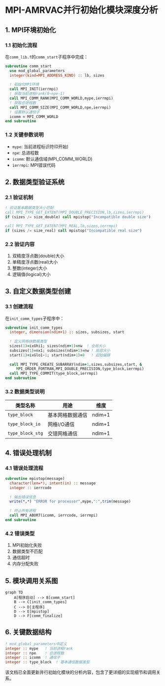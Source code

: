 # MPI-AMRVAC并行初始化模块深度分析

## 1. MPI环境初始化
### 1.1 初始化流程
在`comm_lib.f`的`comm_start`子程序中完成：

```fortran
subroutine comm_start
  use mod_global_parameters
  integer(kind=MPI_ADDRESS_KIND) :: lb, sizes
  
  ! 初始化MPI环境
  call MPI_INIT(ierrmpi)  
  ! 获取当前进程rank(0~npe-1)
  call MPI_COMM_RANK(MPI_COMM_WORLD,mype,ierrmpi)  
  ! 获取总进程数  
  call MPI_COMM_SIZE(MPI_COMM_WORLD,npe,ierrmpi)    
  ! 设置默认通信子
  icomm = MPI_COMM_WORLD  
end subroutine
```

### 1.2 关键参数说明
- `mype`: 当前进程标识符(0开始)
- `npe`: 总进程数  
- `icomm`: 默认通信域(MPI_COMM_WORLD)
- `ierrmpi`: MPI错误代码

## 2. 数据类型验证系统
### 2.1 验证机制
```fortran
! 验证基本数据类型大小匹配
call MPI_TYPE_GET_EXTENT(MPI_DOUBLE_PRECISION,lb,sizes,ierrmpi)
if (sizes /= size_double) call mpistop("Incompatible double size")

call MPI_TYPE_GET_EXTENT(MPI_REAL,lb,sizes,ierrmpi)
if (sizes /= size_real) call mpistop("Incompatible real size") 
```

### 2.2 验证内容
1. 双精度浮点数(double)大小
2. 单精度浮点数(real)大小  
3. 整数(integer)大小
4. 逻辑值(logical)大小

## 3. 自定义数据类型创建
### 3.1 创建流程
在`init_comm_types`子程序中：

```fortran
subroutine init_comm_types
  integer, dimension(ndim+1) :: sizes, subsizes, start
  
  ! 定义网格块数据类型
  sizes(1)=ixGhi1; sizes(ndim+1)=nw  ! 全局大小
  subsizes(1)=nx1; subsizes(ndim+1)=nw ! 局部大小
  start(1)=ixGlo1-1; start(ndim+1)=0   ! 起始偏移
  
  call MPI_TYPE_CREATE_SUBARRAY(ndim+1,sizes,subsizes,start, &
     MPI_ORDER_FORTRAN,MPI_DOUBLE_PRECISION,type_block,ierrmpi)
  call MPI_TYPE_COMMIT(type_block,ierrmpi)
end subroutine
```

### 3.2 数据类型说明
| 类型名称 | 用途 | 维度 |
|---------|------|------|
| `type_block` | 基本网格数据通信 | ndim+1 |
| `type_block_io` | 网格I/O通信 | ndim+1 |  
| `type_block_stg` | 交错网格通信 | ndim+1 |

## 4. 错误处理机制
### 4.1 错误处理流程
```fortran
subroutine mpistop(message)
  character(len=*), intent(in) :: message
  integer :: ierrcode
  
  ! 输出错误信息
  write(*,*) "ERROR for processor",mype,":",trim(message)
  
  ! 终止所有进程
  call MPI_ABORT(icomm, ierrcode, ierrmpi)  
end subroutine
```

### 4.2 错误类型
1. MPI初始化失败
2. 数据类型不匹配  
3. 通信超时
4. 内存分配失败

## 5. 模块调用关系图
```mermaid
graph TD
    A[程序启动] --> B[comm_start]
    B --> C[init_comm_types]
    C --> D[主程序]
    D --> E[mpistop]
    D --> F[comm_finalize]
```

## 6. 关键数据结构
```fortran
! mod_global_parameters中定义
integer :: mype   ! 当前进程rank
integer :: npe    ! 总进程数
integer :: icomm  ! 通信子
integer :: type_block  ! 基本通信数据类型
```

该文档已全面更新并行初始化模块的分析内容，包含了更详细的实现细节和调用关系。
